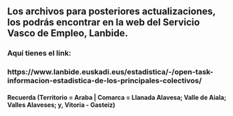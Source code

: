 <h2> Los archivos para posteriores actualizaciones, los podrás encontrar en la web del Servicio Vasco de Empleo, Lanbide. 

<h3> Aquí tienes el link:

<h3> https://www.lanbide.euskadi.eus/estadistica/-/open-task-informacion-estadistica-de-los-principales-colectivos/

<h4> Recuerda (Territorio = Araba | Comarca = Llanada Alavesa; Valle de Aiala; Valles Alaveses; y, Vitoria -  Gasteiz)
